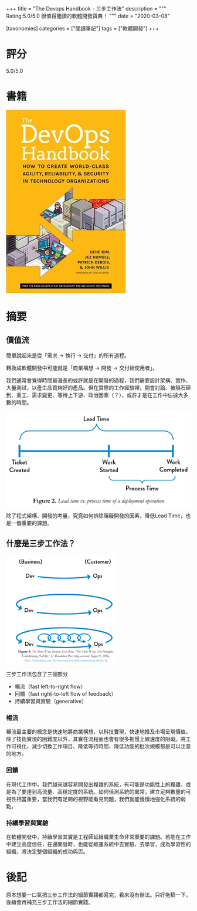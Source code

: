+++
title = "The Devops Handbook - 三步工作法"
description = """
Rating:5.0/5.0
很值得閱讀的軟體開發寶典！
"""
date = "2020-03-08"

[taxonomies]
categories = ["閱讀筆記"]
tags = ["軟體開發"]
+++

# 評分
5.0/5.0

# 書籍
[![](the-devops-handbook.jpeg)](https://www.goodreads.com/book/show/26083308-the-devops-handbook)

# 摘要

## 價值流

簡單說起來是從「需求 -> 執行 -> 交付」的所有過程。

轉換成軟體開發中可能就是「商業構想 -> 開發 -> 交付給使用者」。

我們通常會覺得時間最漫長的或許就是在開發的過程，我們需要設計架構、實作、大量測試，以產生品質夠好的產品。但在實際的工作經驗裡，開會討論、被隕石砸到、重工、需求變更、等待上下游、政治因素（？），或許才是在工作中佔據大多數的時間。

![](lead-time-vs-process-time.webp)

除了程式架構、開發的考量，究竟如何排除阻礙開發的因素，降低Lead Time，也是一個重要的課題。

## 什麼是三步工作法？

![](the-three-ways.webp)

三步工作法包含了三個部分
* 暢流（fast left-to-right flow）
* 回饋（fast right-to-left flow of feedback）
* 持續學習與實驗（generative）

### 暢流
暢流最主要的概念是快速地將商業構想，以科技實現，快速地推及市場呈現價值。除了技術實現的困難度以外，其實在流程面也會有很多拖慢上線速度的阻礙。將工作可視化、減少切換工作項目、降低等待時間、降低功能的批次規模都是可以注意的地方。

### 回饋
在現代工作中，我們越來越容易開發出複雜的系統，有可能是功能性上的複雜，或是為了要達到高流量、高穩定度的系統。如何偵測系統的異常，建立足夠數量的可視性相當重要，當我們有足夠的視野能看見問題，我們就能慢慢地強化系統的弱點。

### 持續學習與實驗
在軟體開發中，持續學習其實是工程師延續職業生命非常重要的課題。若能在工作中建立高度信任，在邊開發時，也能從維運系統中去實驗、去學習，成為學習性的組織，將決定整個組織的成功與否。

# 後記
原本想要一口氣把三步工作法的細節實踐都寫完，看來沒有辦法。只好拖稿一下，後續會再補充三步工作法的細節實踐。